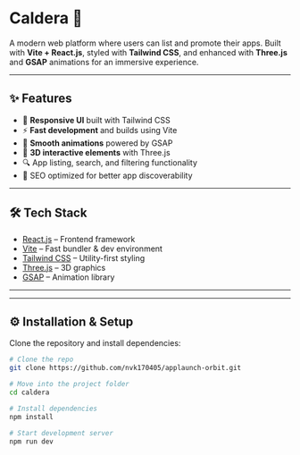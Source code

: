 # Caldera 🚀  
A modern web platform where users can list and promote their apps. Built with **Vite + React.js**, styled with **Tailwind CSS**, and enhanced with **Three.js** and **GSAP** animations for an immersive experience.  

---

## ✨ Features
- 📱 **Responsive UI** built with Tailwind CSS  
- ⚡ **Fast development** and builds using Vite  
- 🎨 **Smooth animations** powered by GSAP  
- 🌌 **3D interactive elements** with Three.js  
- 🔍 App listing, search, and filtering functionality  
- 🚀 SEO optimized for better app discoverability  

---

## 🛠️ Tech Stack
- [React.js](https://reactjs.org/) – Frontend framework  
- [Vite](https://vitejs.dev/) – Fast bundler & dev environment  
- [Tailwind CSS](https://tailwindcss.com/) – Utility-first styling  
- [Three.js](https://threejs.org/) – 3D graphics  
- [GSAP](https://greensock.com/gsap/) – Animation library  

---

---

## ⚙️ Installation & Setup
Clone the repository and install dependencies:  
```bash
# Clone the repo
git clone https://github.com/nvk170405/applaunch-orbit.git

# Move into the project folder
cd caldera

# Install dependencies
npm install

# Start development server
npm run dev
